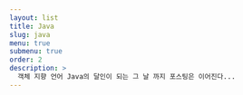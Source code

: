 ```yaml
---
layout: list
title: Java
slug: java
menu: true
submenu: true
order: 2
description: >
  객체 지향 언어 Java의 달인이 되는 그 날 까지 포스팅은 이어진다...
---
```


